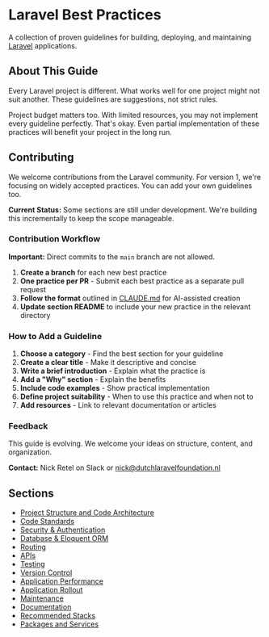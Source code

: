 # Laravel Best Practices

A collection of proven guidelines for building, deploying, and maintaining [Laravel](https://laravel.com) applications.

## About This Guide

Every Laravel project is different. What works well for one project might not suit another. These guidelines are suggestions, not strict rules.

Project budget matters too. With limited resources, you may not implement every guideline perfectly. That's okay. Even partial implementation of these practices will benefit your project in the long run.

## Contributing

We welcome contributions from the Laravel community. For version 1, we're focusing on widely accepted practices. You can add your own guidelines too.

**Current Status:** Some sections are still under development. We're building this incrementally to keep the scope manageable.

### Contribution Workflow

**Important:** Direct commits to the `main` branch are not allowed.

1. **Create a branch** for each new best practice
2. **One practice per PR** - Submit each best practice as a separate pull request
3. **Follow the format** outlined in [CLAUDE.md](./CLAUDE.md) for AI-assisted creation
4. **Update section README** to include your new practice in the relevant directory

### How to Add a Guideline

1. **Choose a category** - Find the best section for your guideline
2. **Create a clear title** - Make it descriptive and concise
3. **Write a brief introduction** - Explain what the practice is
4. **Add a "Why" section** - Explain the benefits
5. **Include code examples** - Show practical implementation
6. **Define project suitability** - When to use this practice and when not to
7. **Add resources** - Link to relevant documentation or articles

### Feedback

This guide is evolving. We welcome your ideas on structure, content, and organization.

**Contact:** Nick Retel on Slack or nick@dutchlaravelfoundation.nl

## Sections

- [Project Structure and Code Architecture](./project-structure-and-code-architecture/)
- [Code Standards](./code-standards/)
- [Security & Authentication](./security-and-authentication/)
- [Database & Eloquent ORM](./database-and-eloquent-orm/)
- [Routing](./routing/)
- [APIs](./apis/)
- [Testing](./testing/)
- [Version Control](./version-control/)
- [Application Performance](./application-performance/)
- [Application Rollout](./application-rollout/)
- [Maintenance](./maintenance/)
- [Documentation](./documentation/)
- [Recommended Stacks](./recommended-stacks/)
- [Packages and Services](./packages-and-services/)
